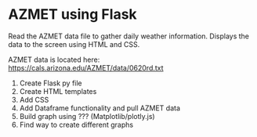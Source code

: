 # AZMET using Flask

Read the AZMET data file to gather daily weather information.  Displays the data to the screen using HTML and CSS.

AZMET data is located here: https://cals.arizona.edu/AZMET/data/0620rd.txt

1. Create Flask py file
2. Create HTML templates
3. Add CSS
4. Add Dataframe functionality and pull AZMET data
5. Build graph using ??? (Matplotlib/plotly.js)
6. Find way to create different graphs
